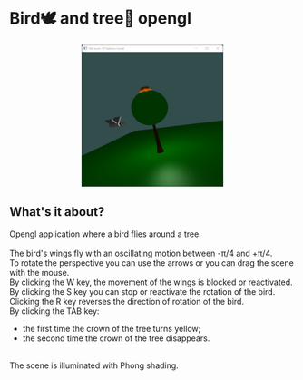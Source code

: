 # Bird🕊️ and tree🌳 opengl

<p align="center">
  <img src="img/bird-tree.png" alt="Project image" width="250px" height="250px">
</p>

## What's it about?

Opengl application where a bird flies around a tree. 
<br><br>
The bird's wings fly with an oscillating motion between -π/4 and +π/4.<br>
To rotate the perspective you can use the arrows or you can drag the scene with the mouse.<br>
By clicking the W key, the movement of the wings is blocked or reactivated.<br>
By clicking the S key you can stop or reactivate the rotation of the bird.<br>
Clicking the R key reverses the direction of rotation of the bird.<br>
By clicking the TAB key:<br>
- the first time the crown of the tree turns yellow;
- the second time the crown of the tree disappears.
<br>
The scene is illuminated with Phong shading.

